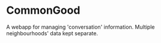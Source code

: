 # CommonGood
A webapp for managing 'conversation' information. Multiple neighbourhoods' data kept separate.
